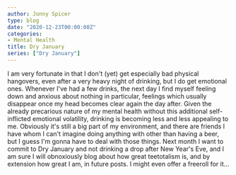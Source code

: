 ```yaml
---
author: Jonny Spicer
type: blog
date: "2020-12-23T00:00:00Z"
categories:
- Mental Health
title: Dry January
series: ["Dry January"]
---
```

I am very fortunate in that I don't (yet) get especially bad physical hangovers, even after a very heavy night of drinking, but I do get emotional ones. Whenever I've had a few drinks,
the next day I find myself feeling down and anxious about nothing in particular, feelings which usually disappear once my head becomes clear again the day after. Given the already
precarious nature of my mental health without this additional self-inflicted emotional volatility, drinking is becoming less and less appealing to me. Obviously it's still a big part
of my environment, and there are friends I have whom I can't imagine doing anything with other than having a beer, but I guess I'm gonna have to deal with those things. Next month I
want to commit to Dry January and not drinking a drop after New Year's Eve, and I am sure I will obnoxiously blog about how great teetotalism is, and by extension how great I am, in
future posts. I might even offer a freeroll for it...
